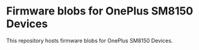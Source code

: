 # Firmware blobs for OnePlus SM8150 Devices

This repository hosts firmware blobs for OnePlus SM8150 Devices.
